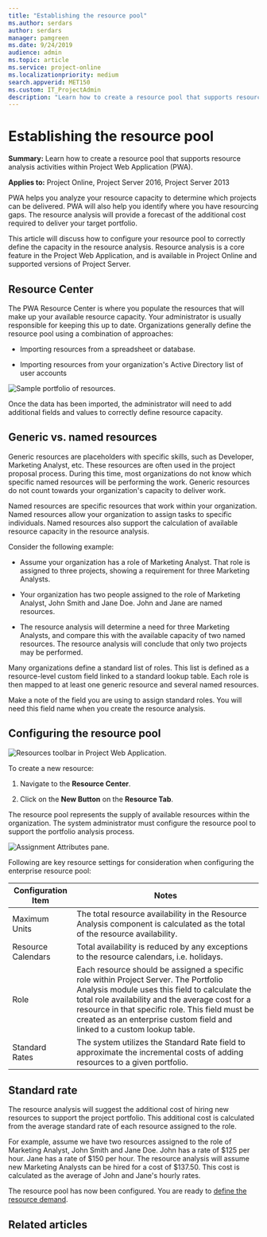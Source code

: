 ```yaml
---
title: "Establishing the resource pool"
ms.author: serdars
author: serdars
manager: pamgreen
ms.date: 9/24/2019
audience: admin
ms.topic: article
ms.service: project-online
ms.localizationpriority: medium
search.appverid: MET150
ms.custom: IT_ProjectAdmin
description: "Learn how to create a resource pool that supports resource analysis activities within Project Web Application (PWA)."
---
```


# Establishing the resource pool

**Summary:** Learn how to create a resource pool that supports resource analysis activities within Project Web Application (PWA).

**Applies to:** Project Online, Project Server 2016, Project Server 2013

PWA helps you analyze your resource capacity to determine which projects can be delivered. PWA will also help you identify where you have resourcing gaps. The resource analysis will provide a forecast of the additional cost required to deliver your target portfolio.

This article will discuss how to configure your resource pool to correctly define the capacity in the resource analysis. Resource analysis is a core feature in the Project Web Application, and is available in Project Online and supported versions of Project Server.

## Resource Center

The PWA Resource Center is where you populate the resources that will make up your available resource capacity. Your administrator is usually responsible for keeping this up to date. Organizations generally define the resource pool using a combination of approaches:

- Importing resources from a spreadsheet or database.

- Importing resources from your organization's Active Directory list of user accounts

![Sample portfolio of resources.](media/01-image3.png)

Once the data has been imported, the administrator will need to add additional fields and values to correctly define resource capacity.

## Generic vs. named resources

Generic resources are placeholders with specific skills, such as Developer, Marketing Analyst, etc. These resources are often used in the project proposal process. During this time, most organizations do not know which specific named resources will be performing the work. Generic resources do not count towards your organization's capacity to deliver work.

Named resources are specific resources that work within your organization. Named resources allow your organization to assign tasks to specific individuals. Named resources also support the calculation of available resource capacity in the resource analysis.

Consider the following example:

- Assume your organization has a role of Marketing Analyst. That role is assigned to three projects, showing a requirement for three Marketing Analysts.

- Your organization has two people assigned to the role of Marketing Analyst, John Smith and Jane Doe. John and Jane are named resources.

- The resource analysis will determine a need for three Marketing Analysts, and compare this with the available capacity of two named resources. The resource analysis will conclude that only two projects may be performed.

Many organizations define a standard list of roles. This list is defined as a resource-level custom field linked to a standard lookup table. Each role is then mapped to at least one generic resource and several named resources.

Make a note of the field you are using to assign standard roles. You will need this field name when you create the resource analysis.

## Configuring the resource pool

![Resources toolbar in Project Web Application.](media/06-image2.png)

To create a new resource:

1. Navigate to the **Resource Center**.

2. Click on the **New Button** on the **Resource Tab**.

The resource pool represents the supply of available resources within the organization. The system administrator must configure the resource pool to support the portfolio analysis process.

![Assignment Attributes pane.](media/06-image3.png)

Following are key resource settings for consideration when configuring the enterprise resource pool:

| Configuration Item | Notes                                                                                                                                                                                                                                                                                                                   |
| ------------------ | ----------------------------------------------------------------------------------------------------------------------------------------------------------------------------------------------------------------------------------------------------------------------------------------------------------------------- |
| Maximum Units      | The total resource availability in the Resource Analysis component is calculated as the total of the resource availability.                                                                                                                                                                                             |
| Resource Calendars | Total availability is reduced by any exceptions to the resource calendars, i.e. holidays.                                                                                                                                                                                                                               |
| Role               | Each resource should be assigned a specific role within Project Server. The Portfolio Analysis module uses this field to calculate the total role availability and the average cost for a resource in that specific role. This field must be created as an enterprise custom field and linked to a custom lookup table. |
| Standard Rates     | The system utilizes the Standard Rate field to approximate the incremental costs of adding resources to a given portfolio.                                                                                                                                                                                              |

## Standard rate

The resource analysis will suggest the additional cost of hiring new resources to support the project portfolio. This additional cost is calculated from the average standard rate of each resource assigned to the role.

For example, assume we have two resources assigned to the role of Marketing Analyst, John Smith and Jane Doe. John has a rate of $125 per hour. Jane has a rate of $150 per hour. The resource analysis will assume new Marketing Analysts can be hired for a cost of $137.50. This cost is calculated as the average of John and Jane's hourly rates.

The resource pool has now been configured. You are ready to [define the resource demand](establishing-the-demand-project-demand-profile.md).

## Related articles
